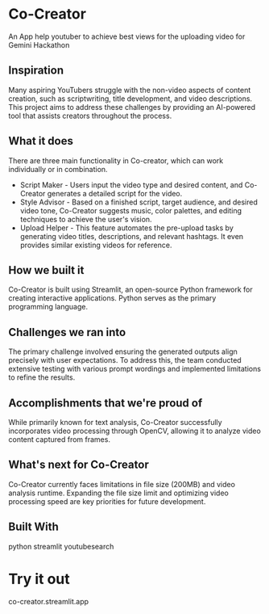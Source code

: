 # Co-Creator
An App help youtuber to achieve best views for the uploading video for Gemini Hackathon

## Inspiration
Many aspiring YouTubers struggle with the non-video aspects of content creation, such as scriptwriting, title development, and video descriptions. This project aims to address these challenges by providing an AI-powered tool that assists creators throughout the process.

## What it does
There are three main functionality in Co-creator, which can work individually or in combination.  
- Script Maker - Users input the video type and desired content, and Co-Creator generates a detailed script for the video.
- Style Advisor - Based on a finished script, target audience, and desired video tone, Co-Creator suggests music, color palettes, and editing techniques to achieve the user's vision.
- Upload Helper - This feature automates the pre-upload tasks by generating video titles, descriptions, and relevant hashtags. It even provides similar existing videos for reference.

## How we built it
Co-Creator is built using Streamlit, an open-source Python framework for creating interactive applications. Python serves as the primary programming language.

## Challenges we ran into
The primary challenge involved ensuring the generated outputs align precisely with user expectations. To address this, the team conducted extensive testing with various prompt wordings and implemented limitations to refine the results.

## Accomplishments that we're proud of
While primarily known for text analysis, Co-Creator successfully incorporates video processing through OpenCV, allowing it to analyze video content captured from frames.

## What's next for Co-Creator
Co-Creator currently faces limitations in file size (200MB) and video analysis runtime. Expanding the file size limit and optimizing video processing speed are key priorities for future development.

## Built With
python
streamlit
youtubesearch
# Try it out
co-creator.streamlit.app
